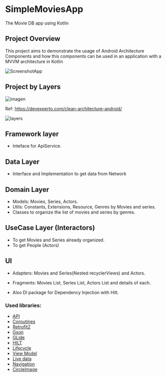 # SimpleMoviesApp
The Movie DB app using Kotlin

## Project Overview
This project aims to demonstrate the usage of Android Architecture Components and how this components can be used in an application with a MVVM architecture in Kotlin 

![ScreenshotApp](https://user-images.githubusercontent.com/56521677/93236795-dfa21680-f744-11ea-8372-26f1117bc920.png)

## Project by Layers

![imagen](https://user-images.githubusercontent.com/56521677/93230546-63f09b80-f73d-11ea-80f6-001af7722dd3.png)

Ref: https://devexperto.com/clean-architecture-android/

![layers](https://user-images.githubusercontent.com/56521677/93237140-50493300-f745-11ea-892b-d1abbfc0689b.png)

## Framework layer
 - Inteface for ApiService.
 
## Data Layer
 - Interface and Implementation to get data from Network

## Domain Layer
 - Models: Movies, Series, Actors.
 - Utils: Constants, Extensions, Resource, Genres by Movies and series.
 - Classes to organize the list of movies and series by genres.
 
## UseCase Layer (Interactors)
 - To get Movies and Series already organized.
 - To get People (Actors)
  
## UI
 - Adapters: Movies and Series(Nested recyclerViews) and Actors.
 - Fragments: Movies List, Series List, Actors List and details of each.
  
- Also DI package for Dependency Injection with Hilt.

### Used libraries: ###

- [API](https://www.themoviedb.org/documentation/api)
- [Coroutines](https://developer.android.com/topic/libraries/architecture/coroutines?hl=es-419)
- [Retrofit2](https://github.com/square/retrofit)
- [Gson](https://github.com/google/gson)
- [GLide](https://github.com/bumptech/glide)
- [HILT](https://developer.android.com/training/dependency-injection/hilt-android?hl=es-419)
- [Lifecycle](https://developer.android.com/topic/libraries/architecture/lifecycle)
- [View Model](https://developer.android.com/topic/libraries/architecture/viewmodel)
- [Live data](https://developer.android.com/topic/libraries/architecture/livedata.html)
- [Navigation](https://developer.android.com/guide/navigation)
- [CircleImage](https://github.com/hdodenhof/CircleImageView)


  
